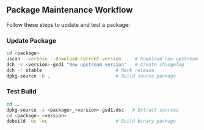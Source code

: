 ## Package Maintenance Workflow

Follow these steps to update and test a package:

### Update Package
```bash
cd <package>
uscan --verbose --download-current-version     # Download new upstream version
dch -v <version>-gsd1 "New upstream version"   # Create changelog
dch -r stable                           # Mark release
dpkg-source -b .                        # Build source package
```

### Test Build
```bash
cd ..
dpkg-source -x <package>_<version>-gsd1.dsc   # Extract sources
cd <package>_<version>
debuild -us -uc                         # Build binary package
```

